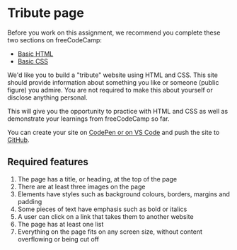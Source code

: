 # Tribute page

Before you work on this assignment, we recommend you complete these two sections on freeCodeCamp:

- [Basic HTML](https://www.freecodecamp.org/learn/responsive-web-design/basic-html-and-html5/)
- [Basic CSS](https://www.freecodecamp.org/learn/responsive-web-design/basic-css/)

We'd like you to build a "tribute" website using HTML and CSS. This site should provide information about something you like or someone (public figure) you admire. You are not required to make this about yourself or disclose anything personal.

This will give you the opportunity to practice with HTML and CSS as well as demonstrate your learnings from freeCodeCamp so far.

You can create your site on [CodePen or on VS Code](../platforms) and push the site to [GitHub](../git).

## Required features

1. The page has a title, or heading, at the top of the page
2. There are at least three images on the page
3. Elements have styles such as background colours, borders, margins and padding
4. Some pieces of text have emphasis such as bold or italics
5. A user can click on a link that takes them to another website
6. The page has at least one list
7. Everything on the page fits on any screen size, without content overflowing or being cut off
